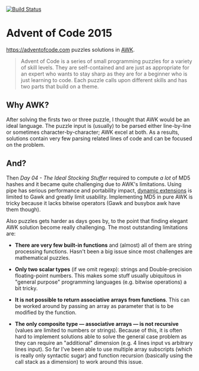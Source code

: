 [![Build Status](https://travis-ci.org/kAworu/adventofcode-2015.svg?branch=master)](https://travis-ci.org/kAworu/adventofcode-2015)

# Advent of Code 2015

https://adventofcode.com puzzles solutions in [AWK][].

> Advent of Code is a series of small programming puzzles for a variety of
> skill levels. They are self-contained and are just as appropriate for an
> expert who wants to stay sharp as they are for a beginner who is just
> learning to code. Each puzzle calls upon different skills and has two parts
> that build on a theme.

## Why AWK?

After solving the firsts two or three puzzle, I thought that AWK would be an
ideal language. The puzzle input is (usually) to be parsed either line-by-line
or sometimes character-by-character; AWK excel at both. As a results, solutions
contain very few parsing related lines of code and can be focused on the
problem.

## And?

Then _Day 04 - The Ideal Stocking Stuffer_ required to compute *a lot*
of MD5 hashes and it became quite challenging due to AWK's limitations. Using
pipe has serious performance and portability impact, [dynamic extensions][] is
limited to Gawk and greatly limit usability. Implementing MD5 in pure AWK is
tricky because it lacks bitwise operators (Gawk and busybox awk have them
though).

Also puzzles gets harder as days goes by, to the point that finding elegant AWK
solution become really challenging. The most outstanding limitations are:

- **There are very few built-in functions** and (almost) all of them are string
  processing functions. Hasn't been a big issue since most challenges are
  mathematical puzzles.

- **Only two scalar types** (if we omit regexp): strings and Double-precision
  floating-point numbers. This makes some stuff usually ubiquitous in "general
  purpose" programming languages (e.g. bitwise operations) a bit tricky.

- **It is not possible to return associative arrays from functions**. This can
  be worked around by passing an array as parameter that is to be modified by
  the function.

- **The only composite type — associative arrays — is not recursive** (values
  are limited to numbers or strings). Because of this, it is often hard to
  implement solutions able to solve the general case problem as they can
  require an "additional" dimension (e.g. 4 lines input vs arbitrary lines
  input). So far I've been able to use multiple array subscripts (which is
  really only syntactic sugar) and function recursion (basically using the call
  stack as a dimension) to work around this issue.

[AWK]: https://en.wikipedia.org/wiki/AWK
[dynamic extensions]: https://www.gnu.org/software/gawk/manual/html_node/Dynamic-Extensions.html
